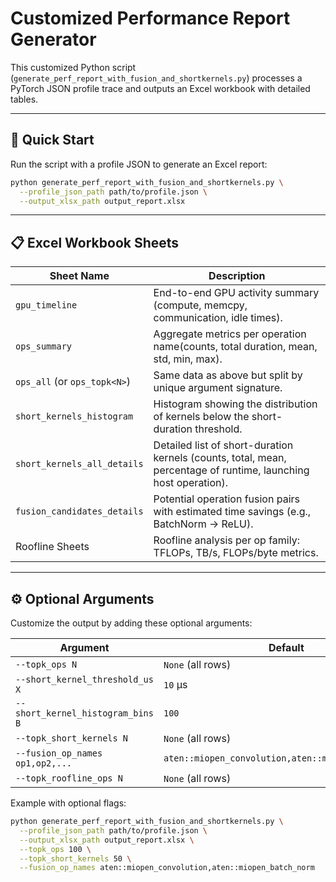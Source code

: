 # Customized Performance Report Generator

This customized Python script (`generate_perf_report_with_fusion_and_shortkernels.py`) processes a PyTorch JSON profile trace and outputs an Excel workbook with detailed tables. 

---

## 🚀 Quick Start

Run the script with a profile JSON to generate an Excel report:

```bash
python generate_perf_report_with_fusion_and_shortkernels.py \
  --profile_json_path path/to/profile.json \
  --output_xlsx_path output_report.xlsx
```

---

## 📋 Excel Workbook Sheets

| Sheet Name                   | Description                                                                                                     |
| ---------------------------- | --------------------------------------------------------------------------------------------------------------- |
| `gpu_timeline`               | End-to-end GPU activity summary (compute, memcpy, communication, idle times).                                   |
| `ops_summary`                | Aggregate metrics per operation name(counts, total duration, mean, std, min, max).                                  |
| `ops_all` (or `ops_topk<N>`) | Same data as above but split by unique argument signature.                                                   |
| `short_kernels_histogram`    | Histogram showing the distribution of kernels below the short-duration threshold.                               |
| `short_kernels_all_details`  | Detailed list of short-duration kernels (counts, total, mean, percentage of runtime, launching host operation). |
| `fusion_candidates_details`  | Potential operation fusion pairs with estimated time savings (e.g., BatchNorm → ReLU).                          |
| Roofline Sheets              | Roofline analysis per op family:  TFLOPs, TB/s, FLOPs/byte metrics.                                    |

---

## ⚙️ Optional Arguments

Customize the output by adding these optional arguments:

| Argument                          | Default                                            |
| --------------------------------- | -------------------------------------------------- |
| `--topk_ops N`                    | `None` (all rows)                                  |
| `--short_kernel_threshold_us X`   | `10` µs                                            |
| `--short_kernel_histogram_bins B` | `100`                                              |
| `--topk_short_kernels N`          | `None` (all rows)                                  |
| `--fusion_op_names op1,op2,...`   | `aten::miopen_convolution,aten::miopen_batch_norm` |
| `--topk_roofline_ops N`           | `None` (all rows)                                  |

Example with optional flags:

```bash
python generate_perf_report_with_fusion_and_shortkernels.py \
  --profile_json_path path/to/profile.json \
  --output_xlsx_path output_report.xlsx \
  --topk_ops 100 \
  --topk_short_kernels 50 \
  --fusion_op_names aten::miopen_convolution,aten::miopen_batch_norm
```